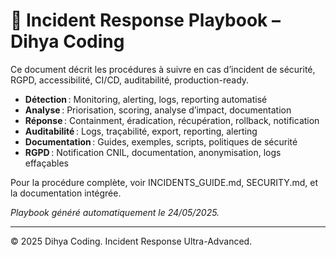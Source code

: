 # 🚨 Incident Response Playbook – Dihya Coding

Ce document décrit les procédures à suivre en cas d’incident de sécurité, RGPD, accessibilité, CI/CD, auditabilité, production-ready.

- **Détection** : Monitoring, alerting, logs, reporting automatisé
- **Analyse** : Priorisation, scoring, analyse d’impact, documentation
- **Réponse** : Containment, éradication, récupération, rollback, notification
- **Auditabilité** : Logs, traçabilité, export, reporting, alerting
- **Documentation** : Guides, exemples, scripts, politiques de sécurité
- **RGPD** : Notification CNIL, documentation, anonymisation, logs effaçables

Pour la procédure complète, voir INCIDENTS_GUIDE.md, SECURITY.md, et la documentation intégrée.

*Playbook généré automatiquement le 24/05/2025.*

---
© 2025 Dihya Coding. Incident Response Ultra-Advanced.
